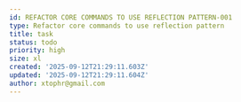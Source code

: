 ```yaml
---
id: REFACTOR CORE COMMANDS TO USE REFLECTION PATTERN-001
type: Refactor core commands to use reflection pattern
title: task
status: todo
priority: high
size: xl
created: '2025-09-12T21:29:11.603Z'
updated: '2025-09-12T21:29:11.604Z'
author: xtophr@gmail.com
---
```


